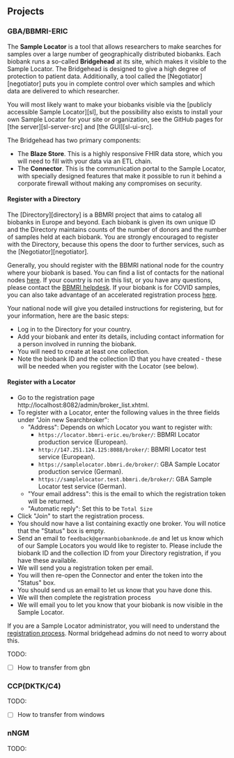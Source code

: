 ## Projects

### GBA/BBMRI-ERIC

The **Sample Locator** is a tool that allows researchers to make searches for samples over a large number of geographically distributed biobanks. Each biobank runs a so-called **Bridgehead** at its site, which makes it visible to the Sample Locator.  The Bridgehead is designed to give a high degree of protection to patient data. Additionally, a tool called the [Negotiator][negotiator] puts you in complete control over which samples and which data are delivered to which researcher.

You will most likely want to make your biobanks visible via the [publicly accessible Sample Locator][sl], but the possibility also exists to install your own Sample Locator for your site or organization, see the GitHub pages for [the server][sl-server-src] and [the GUI][sl-ui-src].

The Bridgehead has two primary components:
* The **Blaze Store**. This is a highly responsive FHIR data store, which you will need to fill with your data via an ETL chain.
* The **Connector**. This is the communication portal to the Sample Locator, with specially designed features that make it possible to run it behind a corporate firewall without making any compromises on security.

#### Register with a Directory

The [Directory][directory] is a BBMRI project that aims to catalog all biobanks in Europe and beyond. Each biobank is given its own unique ID and the Directory maintains counts of the number of donors and the number of samples held at each biobank. You are strongly encouraged to register with the Directory, because this opens the door to further services, such as the [Negotiator][negotiator].

Generally, you should register with the BBMRI national node for the country where your biobank is based. You can find a list of contacts for the national nodes [here](http://www.bbmri-eric.eu/national-nodes/). If your country is not in this list, or you have any questions, please contact the [BBMRI helpdesk](mailto:directory@helpdesk.bbmri-eric.eu). If your biobank is for COVID samples, you can also take advantage of an accelerated registration process [here](https://docs.google.com/forms/d/e/1FAIpQLSdIFfxADikGUf1GA0M16J0HQfc2NHJ55M_E47TXahju5BlFIQ).

Your national node will give you detailed instructions for registering, but for your information, here are the basic steps:

* Log in to the Directory for your country.
* Add your biobank and enter its details, including contact information for a person involved in running the biobank.
* You will need to create at least one collection.
* Note the biobank ID and the collection ID that you have created - these will be needed when you register with the Locator (see below).

#### Register with a Locator

* Go to the registration page http://localhost:8082/admin/broker_list.xhtml.
* To register with a Locator, enter the following values in the three fields under "Join new Searchbroker":
  * "Address": Depends on which Locator you want to register with:
    * `https://locator.bbmri-eric.eu/broker/`: BBMRI Locator production service (European).
    * `http://147.251.124.125:8088/broker/`: BBMRI Locator test service (European).
    * `https://samplelocator.bbmri.de/broker/`: GBA Sample Locator production service (German).
    * `https://samplelocator.test.bbmri.de/broker/`: GBA Sample Locator test service (German).
  * "Your email address": this is the email to which the registration token will be returned.
  * "Automatic reply": Set this to be `Total Size`
* Click "Join" to start the registration process.
* You should now have a list containing exactly one broker. You will notice that the "Status" box is empty.
* Send an email to `feedback@germanbiobanknode.de` and let us know which of our Sample Locators you would like to register to. Please include the biobank ID and the collection ID from your Directory registration, if you have these available.
* We will send you a registration token per email.
* You will then re-open the Connector and enter the token into the "Status" box.
* You should send us an email to let us know that you have done this.
* We will then complete the registration process
* We will email you to let you know that your biobank is now visible in the Sample Locator.

If you are a Sample Locator administrator, you will need to understand the [registration process](./SampleLocatorRegistration.md). Normal bridgehead admins do not need to worry about this.

TODO: 
- [ ] How to transfer from gbn

### CCP(DKTK/C4)

TODO: 
- [ ] How to transfer from windows

### nNGM

TODO:

